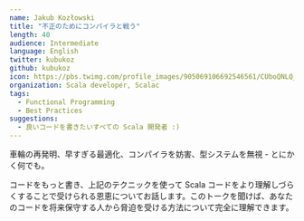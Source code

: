 ```yaml
---
name: Jakub Kozłowski
title: "不正のためにコンパイラと戦う"
length: 40
audience: Intermediate
language: English
twitter: kubukoz
github: kubukoz
icon: https://pbs.twimg.com/profile_images/905069106692546561/CUboQNLQ_400x400.jpg
organization: Scala developer, Scalac
tags:
  - Functional Programming
  - Best Practices
suggestions:
  - 良いコードを書きたいすべての Scala 開発者 :)
---
```

車輪の再発明、早すぎる最適化、コンパイラを妨害、型システムを無視 - とにかく何でも。

コードをもっと書き、上記のテクニックを使って Scala コードをより理解しづらくすることで受けられる恩恵についてお話します。このトークを聞けば、あなたのコードを将来保守する人から脅迫を受ける方法について完全に理解できます。
